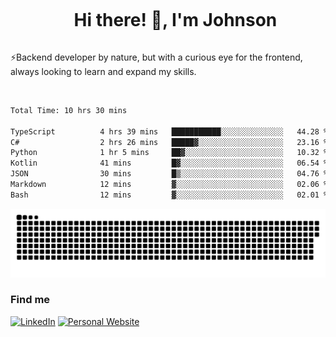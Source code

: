 <div id="user-content-toc">
  <ul align="center">
    <summary><h1 style="display: inline-block">Hi there! 👋, I'm Johnson</h1></summary>
  </ul>
</div>

⚡Backend developer by nature, but with a curious eye for the frontend, always looking to learn and expand my skills.

<br>


<!--START_SECTION:waka-->

```txt
Total Time: 10 hrs 30 mins

TypeScript          4 hrs 39 mins   ███████████░░░░░░░░░░░░░░   44.28 %
C#                  2 hrs 26 mins   █████▓░░░░░░░░░░░░░░░░░░░   23.16 %
Python              1 hr 5 mins     ██▓░░░░░░░░░░░░░░░░░░░░░░   10.32 %
Kotlin              41 mins         █▓░░░░░░░░░░░░░░░░░░░░░░░   06.54 %
JSON                30 mins         █▒░░░░░░░░░░░░░░░░░░░░░░░   04.76 %
Markdown            12 mins         ▓░░░░░░░░░░░░░░░░░░░░░░░░   02.06 %
Bash                12 mins         ▓░░░░░░░░░░░░░░░░░░░░░░░░   02.01 %
```

<!--END_SECTION:waka-->

<picture>
  <source  srcset="https://github.com/joshwambere/joshwambere/blob/output/github-contribution-grid-snake-dark.svg?palette=github-dark">
  <source  srcset="https://github.com/joshwambere/joshwambere/blob/output/github-contribution-grid-snake.svg">
  <img alt="github contribution grid snake animation" src="https://github.com/joshwambere/joshwambere/blob/output/github-contribution-grid-snake.svg">
</picture>

### Find me
<a href="https://www.linkedin.com/in/dusabe-johnson" target="_blank"><img src="https://img.shields.io/badge/LinkedIn-%230077B5.svg?&style=flat&logo=linkedin&logoColor=white" alt="LinkedIn"></a>
‎‎ [![Personal Website](https://img.shields.io/badge/visit-Johnsonis.me-blue)](https://johnsonis.me/)
